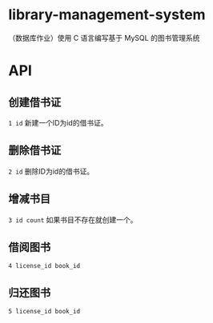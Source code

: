 # library-management-system
（数据库作业）使用 C 语言编写基于 MySQL 的图书管理系统
# API
## 创建借书证
`1 id`
新建一个ID为id的借书证。
## 删除借书证
`2 id`
删除ID为id的借书证。
## 增减书目
`3 id count`
如果书目不存在就创建一个。
## 借阅图书
`4 license_id book_id`
## 归还图书
`5 license_id book_id`
